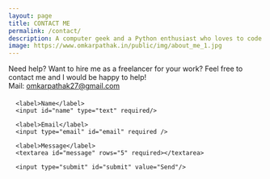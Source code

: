```yaml
---
layout: page
title: CONTACT ME
permalink: /contact/
description: A computer geek and a Python enthusiast who loves to code. Huge fan of open source softwares and an active contributor on GitHub. Also love to sketch and read Agatha Christie's novels.
image: https://www.omkarpathak.in/public/img/about_me_1.jpg
---
```


<p class="message scroll-effect" style="margin-bottom: 20px;">
  Need help? Want to hire me as a freelancer for your work? Feel free to contact me and I would be happy to help!
  <br />
  Mail: <a href="mailto: omkarpathak27@gmail.com">omkarpathak27@gmail.com</a>
</p>

<!-- Tutorial from:https://blog.webjeda.com/google-form-customize/ -->
<form class="form scroll-effect" id="myForm">

      <label>Name</label>
      <input id="name" type="text" required/>

      <label>Email</label>
      <input type="email" id="email" required />

      <label>Message</label>
      <textarea id="message" rows="5" required></textarea>

      <input type="submit" id="submit" value="Send"/>

</form>

<script>
  function SendEmail() {
    // API: https://www.emailjs.com/
    emailjs.send(
      "gmail",
      "personal_website",
      {
        name: document.getElementById("name").value,
        message: document.getElementById("message").value,
        email: document.getElementById("email").value
      }
      );
  }

  document.getElementById("myForm").addEventListener("submit", function(event){
      event.preventDefault();
      SendEmail();
      setTimeout(function(){
        window.location = "/thank-you/";
       }, 3000);
      // alert('Done!');
  });
</script>

